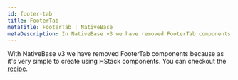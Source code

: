 ```yaml
---
id: footer-tab
title: FooterTab
metaTitle: FooterTab | NativeBase
metaDescription: In NativeBase v3 we have removed FooterTab components because they are very easy to create using HStack components. Read this document to know about the recipe.
---
```


With NativeBase v3 we have removed FooterTab components because as it's very simple to create using HStack components. You can checkout the [recipe](/building-footer-tabs).
